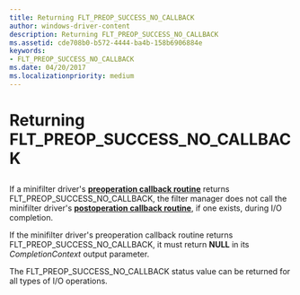 ```yaml
---
title: Returning FLT_PREOP_SUCCESS_NO_CALLBACK
author: windows-driver-content
description: Returning FLT_PREOP_SUCCESS_NO_CALLBACK
ms.assetid: cde708b0-b572-4444-ba4b-158b6906884e
keywords:
- FLT_PREOP_SUCCESS_NO_CALLBACK
ms.date: 04/20/2017
ms.localizationpriority: medium
---
```


# Returning FLT\_PREOP\_SUCCESS\_NO\_CALLBACK


## <span id="ddk_returning_flt_preop_success_no_callback_if"></span><span id="DDK_RETURNING_FLT_PREOP_SUCCESS_NO_CALLBACK_IF"></span>


If a minifilter driver's [**preoperation callback routine**](https://msdn.microsoft.com/library/windows/hardware/ff551109) returns FLT\_PREOP\_SUCCESS\_NO\_CALLBACK, the filter manager does not call the minifilter driver's [**postoperation callback routine**](https://msdn.microsoft.com/library/windows/hardware/ff551107), if one exists, during I/O completion.

If the minifilter driver's preoperation callback routine returns FLT\_PREOP\_SUCCESS\_NO\_CALLBACK, it must return **NULL** in its *CompletionContext* output parameter.

The FLT\_PREOP\_SUCCESS\_NO\_CALLBACK status value can be returned for all types of I/O operations.

 

 




